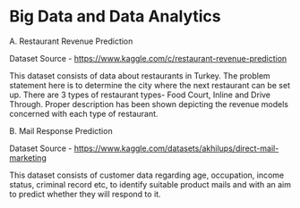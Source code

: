 # Big Data and Data Analytics

A. Restaurant Revenue Prediction

Dataset Source - https://www.kaggle.com/c/restaurant-revenue-prediction

This dataset consists of data about restaurants in Turkey. The problem statement here is to determine the city where the next restaurant can be set up. There are 3 types of restaurant types- Food Court, Inline and Drive Through. Proper description has been shown depicting the revenue models concerned with each type of restaurant.


B. Mail Response Prediction

Dataset Source - https://www.kaggle.com/datasets/akhilups/direct-mail-marketing

This dataset consists of customer data regarding age, occupation, income status, criminal record etc, to identify suitable product mails and with an aim to predict whether they will respond to it.
